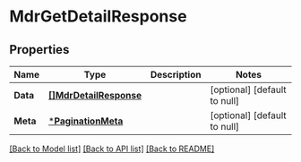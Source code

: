 # MdrGetDetailResponse

## Properties
Name | Type | Description | Notes
------------ | ------------- | ------------- | -------------
**Data** | [**[]MdrDetailResponse**](MdrDetailResponse.md) |  | [optional] [default to null]
**Meta** | [***PaginationMeta**](PaginationMeta.md) |  | [optional] [default to null]

[[Back to Model list]](../README.md#documentation-for-models) [[Back to API list]](../README.md#documentation-for-api-endpoints) [[Back to README]](../README.md)

